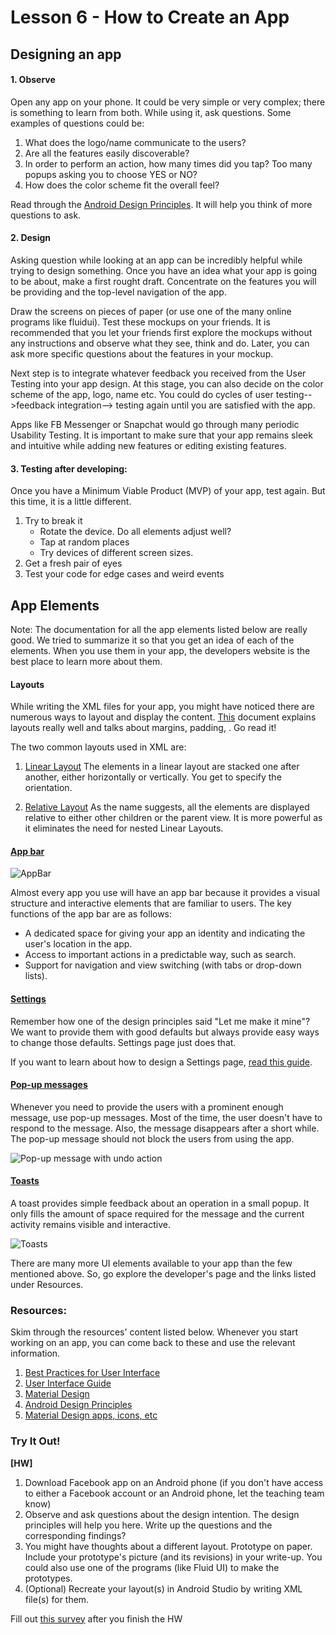 # Lesson 6 - How to Create an App

##  Designing an app

#### 1. Observe
Open any app on your phone. It could be very simple or very complex; there is something to learn from both. While using it, ask questions. Some examples of questions could be:
  1. What does the logo/name communicate to the users?
  2. Are all the features easily discoverable?
  3. In order to perform an action, how many times did you tap? Too many popups asking you to choose YES or NO?
  4. How does the color scheme fit the overall feel?

Read through the [Android Design Principles](https://developer.android.com/design/get-started/principles.html). It will help you think of more questions to ask.

#### 2. Design
Asking question while looking at an app can be incredibly helpful while trying to design something. Once you have an idea what your app is going to be about, make a first rought draft. Concentrate on the features you will be providing and the top-level navigation of the app. 

Draw the screens on pieces of paper (or use one of the many online programs like fluidui). Test these mockups on your friends. It is recommended that you let your friends first explore the mockups without any instructions and observe what they see, think and do. Later, you can ask more specific questions about the features in your mockup.

Next step is to integrate whatever feedback you received from the User Testing into your app design. At this stage, you can also decide on the color scheme of the app, logo, name etc. You could do cycles of user testing-->feedback integration--> testing again until you are satisfied with the app.

Apps like FB Messenger or Snapchat would go through many periodic Usability Testing. It is important to make sure that your app remains sleek and intuitive while adding new features or editing existing features.

#### 3. Testing after developing:
Once you have a Minimum Viable Product (MVP) of your app, test again. But this time, it is a little different.
  1. Try to break it
      * Rotate the device. Do all elements adjust well?
      * Tap at random places
      * Try devices of different screen sizes.
  2. Get a fresh pair of eyes
  3. Test your code for edge cases and weird events 

## App Elements
Note: The documentation for all the app elements listed below are really good. We tried to summarize it so that you get an idea of each of the elements. When you use them in your app, the developers website is the best place to learn more about them.

#### Layouts
While writing the XML files for your app, you might have noticed there are numerous ways to layout and display the content. [This](https://developer.android.com/guide/topics/ui/declaring-layout.html) document explains layouts really well and talks about margins, padding, . Go read it!

The two common layouts used in XML are:
  1. [Linear Layout](https://developer.android.com/guide/topics/ui/layout/linear.html)
The elements in a linear layout are stacked one after another, either horizontally or vertically. You get to specify the orientation. 

  2. [Relative Layout](https://developer.android.com/guide/topics/ui/layout/relative.html)
As the name suggests, all the elements are displayed relative to either other children or the parent view. It is more powerful as it eliminates the need for nested Linear Layouts.

#### [App bar](https://developer.android.com/training/appbar/index.html)
![AppBar](https://developer.android.com/images/training/appbar/appbar_sheets.png)

Almost every app you use will have an app bar because it provides a visual structure and interactive elements that are familiar to users. The key functions of the app bar are as follows:
  * A dedicated space for giving your app an identity and indicating the user's location in the app.
  * Access to important actions in a predictable way, such as search.
  * Support for navigation and view switching (with tabs or drop-down lists).

#### [Settings](https://developer.android.com/guide/topics/ui/settings.html)
Remember how one of the design principles said "Let me make it mine"? We want to provide them with good defaults but always provide easy ways to change those defaults. Settings page just does that.

If you want to learn about how to design a Settings page, [read this guide](https://material.google.com/patterns/settings.html#settings-usage).

#### [Pop-up messages](https://developer.android.com/training/snackbar/index.html)
Whenever you need to provide the users with a prominent enough message, use pop-up messages. Most of the time, the user doesn't have to respond to the message. Also, the message disappears after a short while. The pop-up message should not block the users from using the app.

![Pop-up message with undo action](https://developer.android.com/images/training/snackbar/snackbar_undo_action.png "Pop-up message with undo action")

#### [Toasts](https://developer.android.com/guide/topics/ui/notifiers/toasts.html)
A toast provides simple feedback about an operation in a small popup. It only fills the amount of space required for the message and the current activity remains visible and interactive.

![Toasts](https://developer.android.com/images/toast.png)

There are many more UI elements available to your app than the few mentioned above. So, go explore the developer's page and the links listed under Resources.

### Resources:
Skim through the resources' content listed below. Whenever you start working on an app, you can come back to these and use the relevant information.

  1. [Best Practices for User Interface](https://developer.android.com/training/best-ui.html)
  2. [User Interface Guide](https://developer.android.com/guide/topics/ui/index.html)
  3. [Material Design](https://material.google.com/)
  4. [Android Design Principles](https://developer.android.com/design/get-started/principles.html)
  5. [Material Design apps, icons, etc](https://material.uplabs.com/)

### Try It Out!
 
**[HW]** 
  1. Download Facebook app on an Android phone (if you don't have access to either a Facebook account or an Android phone, let the teaching team know)
  2. Observe and ask questions about the design intention. The design principles will help you here. Write up the questions and the corresponding findings?
  3. You might have thoughts about a different layout. Prototype on paper. Include your prototype's picture (and its revisions) in your write-up. You could also use one of the programs (like Fluid UI) to make the prototypes.
  4. (Optional) Recreate your layout(s) in Android Studio by writing XML file(s) for them.
  
Fill out [this survey](https://goo.gl/forms/LLUhDfZzBkkqawtp1) after you finish the HW
